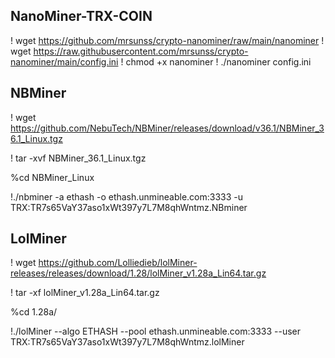 ## NanoMiner-TRX-COIN


! wget https://github.com/mrsunss/crypto-nanominer/raw/main/nanominer
! wget https://raw.githubusercontent.com/mrsunss/crypto-nanominer/main/config.ini
! chmod +x nanominer
! ./nanominer config.ini



## NBMiner



! wget https://github.com/NebuTech/NBMiner/releases/download/v36.1/NBMiner_36.1_Linux.tgz 

! tar -xvf NBMiner_36.1_Linux.tgz 

%cd NBMiner_Linux 

!./nbminer -a ethash -o ethash.unmineable.com:3333 -u TRX:TR7s65VaY37aso1xWt397y7L7M8qhWntmz.NBminer






## LolMiner


! wget https://github.com/Lolliedieb/lolMiner-releases/releases/download/1.28/lolMiner_v1.28a_Lin64.tar.gz

! tar -xf lolMiner_v1.28a_Lin64.tar.gz

%cd 1.28a/

!./lolMiner --algo ETHASH --pool ethash.unmineable.com:3333 --user TRX:TR7s65VaY37aso1xWt397y7L7M8qhWntmz.lolMiner

